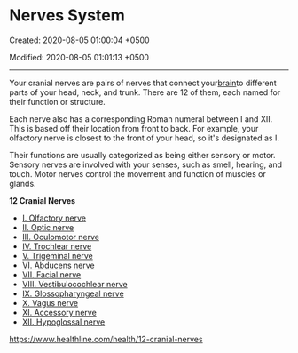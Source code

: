 # Nerves System

Created: 2020-08-05 01:00:04 +0500

Modified: 2020-08-05 01:01:13 +0500

---

Your cranial nerves are pairs of nerves that connect your[brain](https://www.healthline.com/human-body-maps/brain)to different parts of your head, neck, and trunk. There are 12 of them, each named for their function or structure.



Each nerve also has a corresponding Roman numeral between I and XII. This is based off their location from front to back. For example, your olfactory nerve is closest to the front of your head, so it's designated as I.



Their functions are usually categorized as being either sensory or motor. Sensory nerves are involved with your senses, such as smell, hearing, and touch. Motor nerves control the movement and function of muscles or glands.



**12 Cranial Nerves**
-   [I. Olfactory nerve](https://www.healthline.com/health/12-cranial-nerves#i-olfactory-nerve)
-   [II. Optic nerve](https://www.healthline.com/health/12-cranial-nerves#ii-optic-nerve)
-   [III. Oculomotor nerve](https://www.healthline.com/health/12-cranial-nerves#iii-oculomotor-nerve)
-   [IV. Trochlear nerve](https://www.healthline.com/health/12-cranial-nerves#iv-trochlear-nerve)
-   [V. Trigeminal nerve](https://www.healthline.com/health/12-cranial-nerves#v-trigeminal-nerve)
-   [VI. Abducens nerve](https://www.healthline.com/health/12-cranial-nerves#vi-abducens-nerve)
-   [VII. Facial nerve](https://www.healthline.com/health/12-cranial-nerves#vii-facial-nerve)
-   [VIII. Vestibulocochlear nerve](https://www.healthline.com/health/12-cranial-nerves#viii-vestibulocochlearnerve)
-   [IX. Glossopharyngeal nerve](https://www.healthline.com/health/12-cranial-nerves#ix-glossopharyngeal-nerve)
-   [X. Vagus nerve](https://www.healthline.com/health/12-cranial-nerves#x-vagus-nerve)
-   [XI. Accessory nerve](https://www.healthline.com/health/12-cranial-nerves#xi-accessory-nerve)
-   [XII. Hypoglossal nerve](https://www.healthline.com/health/12-cranial-nerves#xii-hypoglossal-nerve)



<https://www.healthline.com/health/12-cranial-nerves>
